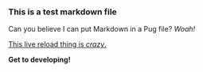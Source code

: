 ### This is a test markdown file

Can you believe I can put Markdown in a Pug file? _Woah!_

[This live reload thing is _crazy_.](https://www.npmjs.com/package/gulp-livereload)

**Get to developing!**
